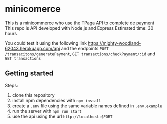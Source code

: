 # minicomerce
This is a minicommerce who use the TPaga API to complete de payment
This repo is API developed with Node.js and Express 
Estimated time: 30 hours

You could test it using the following link https://mighty-woodland-62043.herokuapp.com/api  and the endpoints `POST /transacitons/generatePayment`, `GET transactions/checkPayment/:id` and `GET transactions`

## Getting started

Steps:

1. clone this repository 
2. install npm dependencies with `npm install`
3. create a `.env` file using the same variable names defined in `.env.example`
4. run the server with `npm run start`
5. use the api using the url `http://localhost:$PORT`
